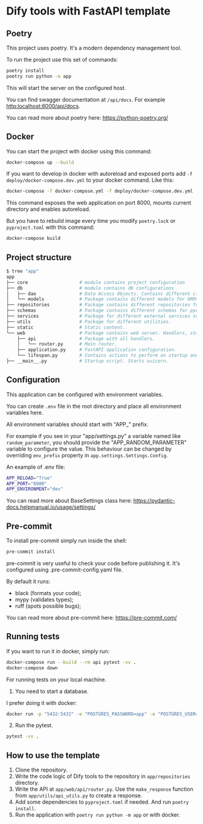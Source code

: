 # Dify tools with FastAPI template

## Poetry

This project uses poetry. It's a modern dependency management
tool.

To run the project use this set of commands:

```bash
poetry install
poetry run python -m app
```

This will start the server on the configured host.

You can find swagger documentation at `/api/docs`. For example <http:localhost:8000/api/docs>.

You can read more about poetry here: <https://python-poetry.org/>

## Docker

You can start the project with docker using this command:

```bash
docker-compose up --build
```

If you want to develop in docker with autoreload and exposed ports add `-f deploy/docker-compose.dev.yml` to your docker command.
Like this:

```bash
docker-compose -f docker-compose.yml -f deploy/docker-compose.dev.yml --project-directory . up --build
```

This command exposes the web application on port 8000, mounts current directory and enables autoreload.

But you have to rebuild image every time you modify `poetry.lock` or `pyproject.toml` with this command:

```bash
docker-compose build
```

## Project structure

```bash
$ tree "app"
app
├── core                   # module contains project configuration
├── db                     # module contains db configurations
│   ├── dao                # Data Access Objects. Contains different classes to interact with database.
│   └── models             # Package contains different models for ORMs.
├── repositories           # Package contains different repositories for logic applications.
├── schemas                # Package contains different schemas for pydantic.
├── services               # Package for different external services such as rabbit or redis, openai etc.
├── utils                  # Package for different utilities.
├── static                 # Static content.
└── web                    # Package contains web server. Handlers, startup config.
    ├── api                # Package with all handlers.
    │   └── router.py      # Main router.
    ├── application.py     # FastAPI application configuration.
    └── lifespan.py        # Contains actions to perform on startup and shutdown.
├── __main__.py            # Startup script. Starts uvicorn.
```

## Configuration

This application can be configured with environment variables.

You can create `.env` file in the root directory and place all
environment variables here.

All environment variables should start with "APP_" prefix.

For example if you see in your "app/settings.py" a variable named like
`random_parameter`, you should provide the "APP_RANDOM_PARAMETER"
variable to configure the value. This behaviour can be changed by overriding `env_prefix` property
in `app.settings.Settings.Config`.

An example of .env file:

```bash
APP_RELOAD="True"
APP_PORT="8000"
APP_ENVIRONMENT="dev"
```

You can read more about BaseSettings class here: <https://pydantic-docs.helpmanual.io/usage/settings/>

## Pre-commit

To install pre-commit simply run inside the shell:

```bash
pre-commit install
```

pre-commit is very useful to check your code before publishing it.
It's configured using .pre-commit-config.yaml file.

By default it runs:

* black (formats your code);
* mypy (validates types);
* ruff (spots possible bugs);

You can read more about pre-commit here: <https://pre-commit.com/>

## Running tests

If you want to run it in docker, simply run:

```bash
docker-compose run --build --rm api pytest -vv .
docker-compose down
```

For running tests on your local machine.

1. You need to start a database.

I prefer doing it with docker:

```bash
docker run -p "5432:5432" -e "POSTGRES_PASSWORD=app" -e "POSTGRES_USER=app" -e "POSTGRES_DB=app" postgres:16.3-bullseye
```

2. Run the pytest.

```bash
pytest -vv .
```

## How to use the template

1. Clone the repository.
2. Write the code logic of Dify tools to the repository in `app/repositories` directory.
3. Write the API at `app/web/api/router.py`. Use the `make_response` function from `app/utils/api_utils.py` to create a response.
4. Add some dependencies to `pyproject.toml` if needed. And run `poetry install`.
5. Run the application with `poetry run python -m app` or with docker.
